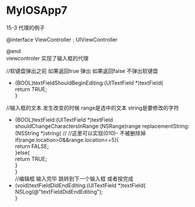 # MyIOSApp7
15-3  代理的例子<br/>


@interface ViewController : UIViewController<UITextFieldDelegate><br/>

@end<br/>
viewcontroler 实现了输入框的代理 <br/>



//软键盘弹出之前  如果返回true 弹出  如果返回false 不弹出软键盘<br/>
- (BOOL)textFieldShouldBeginEditing:(UITextField *)textField{<br/>
    return TRUE;<br/>
}<br/>


//输入框的文本 发生改变的时候 range是选中的文本 string是要修改的字符<br/>
- (BOOL)textField:(UITextField *)textField shouldChangeCharactersInRange:(NSRange)range replacementString:(NSString *)string{
//    //这里可以实现(010)- 不被删除掉
    if(range.location>0&&range.location<=5){<br/>
        return  FALSE;<br/>
    }else{<br/>
        return TRUE;<br/>
    }<br/>
}<br/>
//编辑框 输入完毕 跳转到下一个输入框 或者按完成<br/>
- (void)textFieldDidEndEditing:(UITextField *)textField{<br/>
    NSLog(@"textFieldDidEndEditing");<br/>
}<br/>
